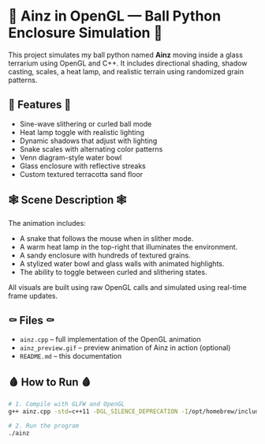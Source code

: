# 🐍 Ainz in OpenGL — Ball Python Enclosure Simulation 🐍

This project simulates my ball python named **Ainz** moving inside a glass terrarium using OpenGL and C++. It includes directional shading, shadow casting, scales, a heat lamp, and realistic terrain using randomized grain patterns.

## 🖤 Features 🖤

- Sine-wave slithering or curled ball mode
- Heat lamp toggle with realistic lighting
- Dynamic shadows that adjust with lighting
- Snake scales with alternating color patterns
- Venn diagram-style water bowl
- Glass enclosure with reflective streaks
- Custom textured terracotta sand floor

## 🕸️ Scene Description 🕸️

The animation includes:
- A snake that follows the mouse when in slither mode.
- A warm heat lamp in the top-right that illuminates the environment.
- A sandy enclosure with hundreds of textured grains.
- A stylized water bowl and glass walls with animated highlights.
- The ability to toggle between curled and slithering states.

All visuals are built using raw OpenGL calls and simulated using real-time frame updates.

## ⚰️ Files ⚰️

- `ainz.cpp` – full implementation of the OpenGL animation
- `ainz_preview.gif` – preview animation of Ainz in action (optional)
- `README.md` – this documentation

## 🩸 How to Run 🩸

```bash
# 1. Compile with GLFW and OpenGL
g++ ainz.cpp -std=c++11 -DGL_SILENCE_DEPRECATION -I/opt/homebrew/include -L/opt/homebrew/lib -lglfw -framework OpenGL -o ainz

# 2. Run the program
./ainz
